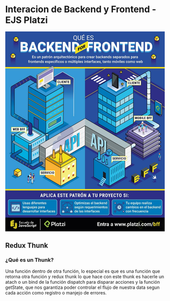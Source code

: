 # Interacion de Backend y Frontend - EJS Platzi

![BFF](./md/bff.jpg)

## Redux Thunk
### ¿Qué es un Thunk?
Una función dentro de otra función, lo especial es que es una función que retorna otra función y redux thunk lo que hace con este thunk es hacerle un atach o un bind de la función dispatch para disparar acciones y la función getState, que nos garantiza poder controlar el flujo de nuestra data segun cada acción como registro o manjejo de errores.
